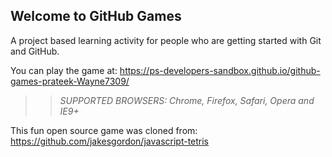 ## Welcome to GitHub Games

A project based learning activity for people who are getting started with Git and GitHub.

You can play the game at: https://ps-developers-sandbox.github.io/github-games-prateek-Wayne7309/

>> _*SUPPORTED BROWSERS*: Chrome, Firefox, Safari, Opera and IE9+_

This fun open source game was cloned from: https://github.com/jakesgordon/javascript-tetris

